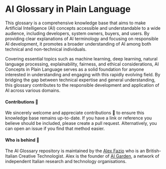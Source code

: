 # AI Glossary in Plain Language

This glossary is a comprehensive knowledge base that aims to make Artificial Intelligence (AI) concepts accessible and understandable to a wide audience, including developers, system owners, buyers, and users. By providing clear explanations of AI terminology and focusing on responsible AI development, it promotes a broader understanding of AI among both technical and non-technical individuals.

Covering essential topics such as machine learning, deep learning, natural language processing, explainability, fairness, and ethical considerations, AI Concepts in Plain Language serves as a solid foundation for anyone interested in understanding and engaging with this rapidly evolving field. By bridging the gap between technical expertise and general understanding, this glossary contributes to the responsible development and application of AI across various domains.

####  Contributions :raising_hand:

We sincerely welcome and appreciate contributions :pray: to ensure this knowledge base remains up-to-date. If you have a link or reference you believe should be included, please create a pull request. Alternatively, you can open an issue if you find that method easier.

#### Who is behind :construction_worker:

The AI Glossary repository is maintained by the [Alex Fazio](https://www.linkedin.com/in/alxfazio/) who is an British-Italian Creative Technologist. Alex is the founder of [AI Garden](https://www.linkedin.com/company/100216986), a network of independent Italian research and technology organisations.
